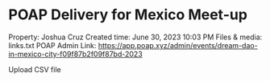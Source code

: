 # POAP Delivery for Mexico Meet-up

Property: Joshua Cruz
Created time: June 30, 2023 10:03 PM
Files & media: links.txt
POAP Admin Link: https://app.poap.xyz/admin/events/dream-dao-in-mexico-city-f09f87b2f09f87bd-2023

Upload CSV file